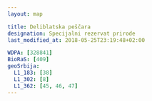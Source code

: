 ```yaml
---
layout: map

title: Deliblatska peščara
designation: Specijalni rezervat prirode
last_modified_at: 2018-05-25T23:19:48+02:00

WDPA: [328841]
BioRaS: [409]
geoSrbija:
  L1_183: [38]
  L1_302: [8]
  L1_362: [45, 46, 47]
---
```

